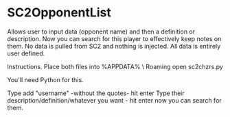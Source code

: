 ﻿# SC2OpponentList
Allows user to input data (opponent name) and then a definition or description. Now you can search for this player to effectively keep notes on them. No data is pulled from SC2 and nothing is injected. All data is entirely user defined. 

Instructions. 
Place both files into %APPDATA% \ Roaming
open sc2chzrs.py




You'll need Python for this.


Type add "username"  -without the quotes- hit enter
Type their description/definition/whatever you want - hit enter
now you can search for them.
